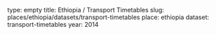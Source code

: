 type: empty
title: Ethiopia / Transport Timetables
slug: places/ethiopia/datasets/transport-timetables
place: ethiopia
dataset: transport-timetables
year: 2014
